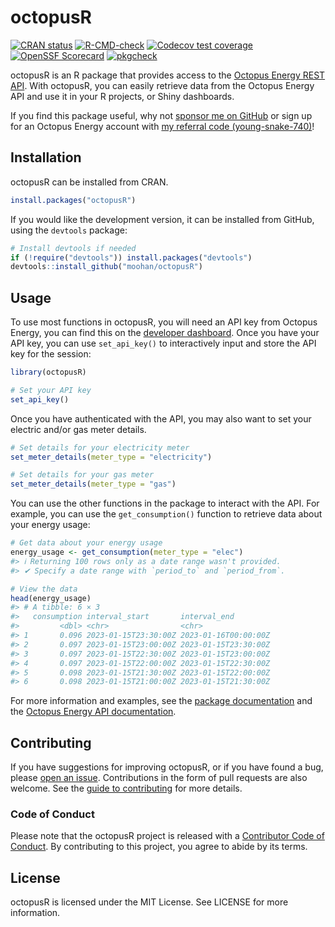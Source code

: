 
<!-- README.md is generated from README.Rmd. Please edit that file -->

# octopusR

<!-- badges: start -->

[![CRAN
status](https://www.r-pkg.org/badges/version/octopusR)](https://CRAN.R-project.org/package=octopusR)
[![R-CMD-check](https://github.com/Moohan/octopusR/actions/workflows/R-CMD-check.yaml/badge.svg)](https://github.com/Moohan/octopusR/actions/workflows/R-CMD-check.yaml)
[![Codecov test
coverage](https://codecov.io/gh/Moohan/octopusR/branch/main/graph/badge.svg)](https://app.codecov.io/gh/Moohan/octopusR?branch=main)
[![OpenSSF
Scorecard](https://api.scorecard.dev/projects/github.com/Moohan/octopusR/badge)](https://scorecard.dev/viewer/?uri=github.com/Moohan/octopusR)
[![pkgcheck](https://github.com/Moohan/octopusR/workflows/pkgcheck/badge.svg)](https://github.com/Moohan/octopusR/actions?query=workflow%3Apkgcheck)
<!-- badges: end -->

octopusR is an R package that provides access to the [Octopus Energy
REST API](https://developer.octopus.energy/rest). With octopusR, you can
easily retrieve data from the Octopus Energy API and use it in your R
projects, or Shiny dashboards.

If you find this package useful, why not [sponsor me on
GitHub](https://github.com/sponsors/Moohan) or sign up for an Octopus
Energy account with [my referral code
(young-snake-740)](https://share.octopus.energy/young-snake-740)!

## Installation

octopusR can be installed from CRAN.

``` r
install.packages("octopusR")
```

If you would like the development version, it can be installed from
GitHub, using the `devtools` package:

``` r
# Install devtools if needed
if (!require("devtools")) install.packages("devtools")
devtools::install_github("moohan/octopusR")
```

## Usage

To use most functions in octopusR, you will need an API key from Octopus
Energy, you can find this on the [developer
dashboard](https://octopus.energy/dashboard/developer/). Once you have
your API key, you can use `set_api_key()` to interactively input and
store the API key for the session:

``` r
library(octopusR)

# Set your API key
set_api_key()
```

Once you have authenticated with the API, you may also want to set your
electric and/or gas meter details.

``` r
# Set details for your electricity meter
set_meter_details(meter_type = "electricity")

# Set details for your gas meter
set_meter_details(meter_type = "gas")
```

You can use the other functions in the package to interact with the API.
For example, you can use the `get_consumption()` function to retrieve
data about your energy usage:

``` r
# Get data about your energy usage
energy_usage <- get_consumption(meter_type = "elec")
#> ℹ Returning 100 rows only as a date range wasn't provided.
#> ✔ Specify a date range with `period_to` and `period_from`.

# View the data
head(energy_usage)
#> # A tibble: 6 × 3
#>   consumption interval_start       interval_end        
#>         <dbl> <chr>                <chr>               
#> 1       0.096 2023-01-15T23:30:00Z 2023-01-16T00:00:00Z
#> 2       0.097 2023-01-15T23:00:00Z 2023-01-15T23:30:00Z
#> 3       0.097 2023-01-15T22:30:00Z 2023-01-15T23:00:00Z
#> 4       0.097 2023-01-15T22:00:00Z 2023-01-15T22:30:00Z
#> 5       0.098 2023-01-15T21:30:00Z 2023-01-15T22:00:00Z
#> 6       0.098 2023-01-15T21:00:00Z 2023-01-15T21:30:00Z
```

For more information and examples, see the [package
documentation](https://moohan.github.io/octopusR/) and the [Octopus
Energy API documentation](https://developer.octopus.energy/docs/api/).

## Contributing

If you have suggestions for improving octopusR, or if you have found a
bug, please [open an issue](https://github.com/Moohan/octopusR/issues).
Contributions in the form of pull requests are also welcome. See the
[guide to
contributing](https://moohan.github.io/octopusR/CONTRIBUTING.html) for
more details.

### Code of Conduct

Please note that the octopusR project is released with a [Contributor
Code of
Conduct](https://moohan.github.io/octopusR/CODE_OF_CONDUCT.html). By
contributing to this project, you agree to abide by its terms.

## License

octopusR is licensed under the MIT License. See LICENSE for more
information.
